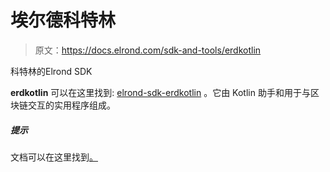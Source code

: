 # 埃尔德科特林

> 原文：<https://docs.elrond.com/sdk-and-tools/erdkotlin>

 科特林的Elrond SDK

**erdkotlin** 可以在这里找到: [elrond-sdk-erdkotlin](https://github.com/ElrondNetwork/elrond-sdk-erdkotlin/) 。它由 Kotlin 助手和用于与区块链交互的实用程序组成。

##### 提示

文档可以在这里找到[。](https://github.com/ElrondNetwork/elrond-sdk-erdkotlin/)
